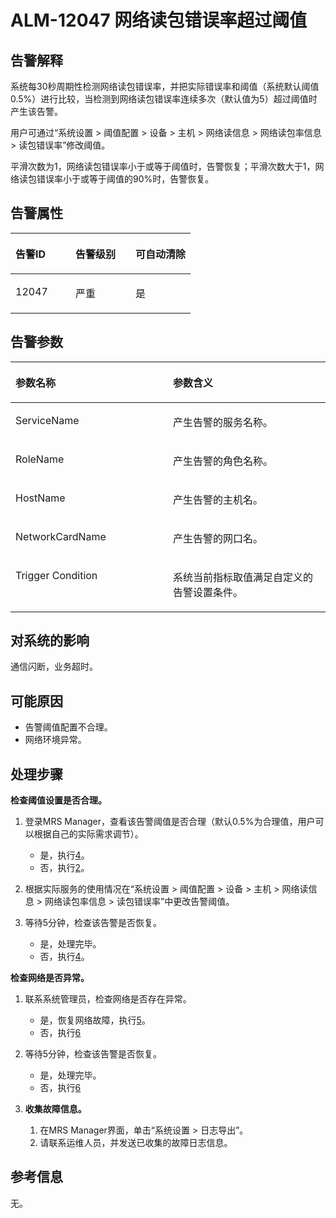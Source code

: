 # ALM-12047 网络读包错误率超过阈值<a name="ZH-CN_TOPIC_0093195096"></a>

## 告警解释<a name="zh-cn_topic_0087154415_zh-cn_topic_0087039343_section664161"></a>

系统每30秒周期性检测网络读包错误率，并把实际错误率和阈值（系统默认阈值0.5%）进行比较，当检测到网络读包错误率连续多次（默认值为5）超过阈值时产生该告警。

用户可通过“系统设置 \> 阈值配置 \> 设备 \> 主机 \> 网络读信息 \> 网络读包率信息 \> 读包错误率”修改阈值。

平滑次数为1，网络读包错误率小于或等于阈值时，告警恢复；平滑次数大于1，网络读包错误率小于或等于阈值的90%时，告警恢复。

## 告警属性<a name="zh-cn_topic_0087154415_zh-cn_topic_0087039343_section5977455"></a>

<a name="zh-cn_topic_0087154415_zh-cn_topic_0087039343_table9813018"></a>
<table><thead align="left"><tr id="zh-cn_topic_0087154415_zh-cn_topic_0087039343_row10452915"><th class="cellrowborder" valign="top" width="33.33333333333333%" id="mcps1.1.4.1.1"><p id="zh-cn_topic_0087154415_zh-cn_topic_0087039343_p41379750"><a name="zh-cn_topic_0087154415_zh-cn_topic_0087039343_p41379750"></a><a name="zh-cn_topic_0087154415_zh-cn_topic_0087039343_p41379750"></a>告警ID</p>
</th>
<th class="cellrowborder" valign="top" width="33.33333333333333%" id="mcps1.1.4.1.2"><p id="zh-cn_topic_0087154415_zh-cn_topic_0087039343_p63425491"><a name="zh-cn_topic_0087154415_zh-cn_topic_0087039343_p63425491"></a><a name="zh-cn_topic_0087154415_zh-cn_topic_0087039343_p63425491"></a>告警级别</p>
</th>
<th class="cellrowborder" valign="top" width="33.33333333333333%" id="mcps1.1.4.1.3"><p id="zh-cn_topic_0087154415_zh-cn_topic_0087039343_p37191136"><a name="zh-cn_topic_0087154415_zh-cn_topic_0087039343_p37191136"></a><a name="zh-cn_topic_0087154415_zh-cn_topic_0087039343_p37191136"></a>可自动清除</p>
</th>
</tr>
</thead>
<tbody><tr id="zh-cn_topic_0087154415_zh-cn_topic_0087039343_row59692021"><td class="cellrowborder" valign="top" width="33.33333333333333%" headers="mcps1.1.4.1.1 "><p id="zh-cn_topic_0087154415_zh-cn_topic_0087039343_p3215547"><a name="zh-cn_topic_0087154415_zh-cn_topic_0087039343_p3215547"></a><a name="zh-cn_topic_0087154415_zh-cn_topic_0087039343_p3215547"></a>12047</p>
</td>
<td class="cellrowborder" valign="top" width="33.33333333333333%" headers="mcps1.1.4.1.2 "><p id="zh-cn_topic_0087154415_zh-cn_topic_0087039343_p59132761"><a name="zh-cn_topic_0087154415_zh-cn_topic_0087039343_p59132761"></a><a name="zh-cn_topic_0087154415_zh-cn_topic_0087039343_p59132761"></a>严重</p>
</td>
<td class="cellrowborder" valign="top" width="33.33333333333333%" headers="mcps1.1.4.1.3 "><p id="zh-cn_topic_0087154415_zh-cn_topic_0087039343_p25024376"><a name="zh-cn_topic_0087154415_zh-cn_topic_0087039343_p25024376"></a><a name="zh-cn_topic_0087154415_zh-cn_topic_0087039343_p25024376"></a>是</p>
</td>
</tr>
</tbody>
</table>

## 告警参数<a name="zh-cn_topic_0087154415_zh-cn_topic_0087039343_section53797099"></a>

<a name="zh-cn_topic_0087154415_zh-cn_topic_0087039343_table13708608"></a>
<table><thead align="left"><tr id="zh-cn_topic_0087154415_zh-cn_topic_0087039343_row12493869"><th class="cellrowborder" valign="top" width="50%" id="mcps1.1.3.1.1"><p id="zh-cn_topic_0087154415_zh-cn_topic_0087039343_p5370469"><a name="zh-cn_topic_0087154415_zh-cn_topic_0087039343_p5370469"></a><a name="zh-cn_topic_0087154415_zh-cn_topic_0087039343_p5370469"></a>参数名称</p>
</th>
<th class="cellrowborder" valign="top" width="50%" id="mcps1.1.3.1.2"><p id="zh-cn_topic_0087154415_zh-cn_topic_0087039343_p32354858"><a name="zh-cn_topic_0087154415_zh-cn_topic_0087039343_p32354858"></a><a name="zh-cn_topic_0087154415_zh-cn_topic_0087039343_p32354858"></a>参数含义</p>
</th>
</tr>
</thead>
<tbody><tr id="zh-cn_topic_0087154415_zh-cn_topic_0087039343_row3497827"><td class="cellrowborder" valign="top" width="50%" headers="mcps1.1.3.1.1 "><p id="zh-cn_topic_0087154415_zh-cn_topic_0087039343_p14888569"><a name="zh-cn_topic_0087154415_zh-cn_topic_0087039343_p14888569"></a><a name="zh-cn_topic_0087154415_zh-cn_topic_0087039343_p14888569"></a>ServiceName</p>
</td>
<td class="cellrowborder" valign="top" width="50%" headers="mcps1.1.3.1.2 "><p id="zh-cn_topic_0087154415_zh-cn_topic_0087039343_p65123411"><a name="zh-cn_topic_0087154415_zh-cn_topic_0087039343_p65123411"></a><a name="zh-cn_topic_0087154415_zh-cn_topic_0087039343_p65123411"></a>产生告警的服务名称。</p>
</td>
</tr>
<tr id="zh-cn_topic_0087154415_zh-cn_topic_0087039343_row49239789"><td class="cellrowborder" valign="top" width="50%" headers="mcps1.1.3.1.1 "><p id="zh-cn_topic_0087154415_zh-cn_topic_0087039343_p28999977"><a name="zh-cn_topic_0087154415_zh-cn_topic_0087039343_p28999977"></a><a name="zh-cn_topic_0087154415_zh-cn_topic_0087039343_p28999977"></a>RoleName</p>
</td>
<td class="cellrowborder" valign="top" width="50%" headers="mcps1.1.3.1.2 "><p id="zh-cn_topic_0087154415_zh-cn_topic_0087039343_p187933"><a name="zh-cn_topic_0087154415_zh-cn_topic_0087039343_p187933"></a><a name="zh-cn_topic_0087154415_zh-cn_topic_0087039343_p187933"></a>产生告警的角色名称。</p>
</td>
</tr>
<tr id="zh-cn_topic_0087154415_zh-cn_topic_0087039343_row1691404"><td class="cellrowborder" valign="top" width="50%" headers="mcps1.1.3.1.1 "><p id="zh-cn_topic_0087154415_zh-cn_topic_0087039343_p2786056"><a name="zh-cn_topic_0087154415_zh-cn_topic_0087039343_p2786056"></a><a name="zh-cn_topic_0087154415_zh-cn_topic_0087039343_p2786056"></a>HostName</p>
</td>
<td class="cellrowborder" valign="top" width="50%" headers="mcps1.1.3.1.2 "><p id="zh-cn_topic_0087154415_zh-cn_topic_0087039343_p24344017"><a name="zh-cn_topic_0087154415_zh-cn_topic_0087039343_p24344017"></a><a name="zh-cn_topic_0087154415_zh-cn_topic_0087039343_p24344017"></a>产生告警的主机名。</p>
</td>
</tr>
<tr id="zh-cn_topic_0087154415_zh-cn_topic_0087039343_row17769566"><td class="cellrowborder" valign="top" width="50%" headers="mcps1.1.3.1.1 "><p id="zh-cn_topic_0087154415_zh-cn_topic_0087039343_p30048708"><a name="zh-cn_topic_0087154415_zh-cn_topic_0087039343_p30048708"></a><a name="zh-cn_topic_0087154415_zh-cn_topic_0087039343_p30048708"></a>NetworkCardName</p>
</td>
<td class="cellrowborder" valign="top" width="50%" headers="mcps1.1.3.1.2 "><p id="zh-cn_topic_0087154415_zh-cn_topic_0087039343_p18026283"><a name="zh-cn_topic_0087154415_zh-cn_topic_0087039343_p18026283"></a><a name="zh-cn_topic_0087154415_zh-cn_topic_0087039343_p18026283"></a>产生告警的网口名。</p>
</td>
</tr>
<tr id="zh-cn_topic_0087154415_zh-cn_topic_0087039343_row28018822"><td class="cellrowborder" valign="top" width="50%" headers="mcps1.1.3.1.1 "><p id="zh-cn_topic_0087154415_zh-cn_topic_0087039343_p54932113"><a name="zh-cn_topic_0087154415_zh-cn_topic_0087039343_p54932113"></a><a name="zh-cn_topic_0087154415_zh-cn_topic_0087039343_p54932113"></a>Trigger Condition</p>
</td>
<td class="cellrowborder" valign="top" width="50%" headers="mcps1.1.3.1.2 "><p id="zh-cn_topic_0087154415_zh-cn_topic_0087039343_p20316144"><a name="zh-cn_topic_0087154415_zh-cn_topic_0087039343_p20316144"></a><a name="zh-cn_topic_0087154415_zh-cn_topic_0087039343_p20316144"></a>系统当前指标取值满足自定义的告警设置条件。</p>
</td>
</tr>
</tbody>
</table>

## 对系统的影响<a name="zh-cn_topic_0087154415_zh-cn_topic_0087039343_section14411846"></a>

通信闪断，业务超时。

## 可能原因<a name="zh-cn_topic_0087154415_zh-cn_topic_0087039343_section62597753"></a>

-   告警阈值配置不合理。
-   网络环境异常。

## 处理步骤<a name="zh-cn_topic_0087154415_zh-cn_topic_0087039343_section26508869"></a>

**检查阈值设置是否合理。**

1.  登录MRS Manager，查看该告警阈值是否合理（默认0.5%为合理值，用户可以根据自己的实际需求调节）。
    -   是，执行[4](#zh-cn_topic_0087154415_zh-cn_topic_0087039343_li47122569144325)。
    -   否，执行[2](#zh-cn_topic_0087154415_zh-cn_topic_0087039343_li18938060144325)。

2.  <a name="zh-cn_topic_0087154415_zh-cn_topic_0087039343_li18938060144325"></a>根据实际服务的使用情况在“系统设置 \> 阈值配置 \> 设备 \> 主机 \> 网络读信息 \> 网络读包率信息 \> 读包错误率”中更改告警阈值。
3.  等待5分钟，检查该告警是否恢复。
    -   是，处理完毕。
    -   否，执行[4](#zh-cn_topic_0087154415_zh-cn_topic_0087039343_li47122569144325)。


**检查网络是否异常。**

1.  <a name="zh-cn_topic_0087154415_zh-cn_topic_0087039343_li47122569144325"></a>联系系统管理员，检查网络是否存在异常。
    -   是，恢复网络故障，执行[5](#zh-cn_topic_0087154415_zh-cn_topic_0087039343_li52164171144325)。
    -   否，执行[6](#zh-cn_topic_0087154415_li2756813610566)

2.  <a name="zh-cn_topic_0087154415_zh-cn_topic_0087039343_li52164171144325"></a>等待5分钟，检查该告警是否恢复。
    -   是，处理完毕。
    -   否，执行[6](#zh-cn_topic_0087154415_li2756813610566)

3.  <a name="zh-cn_topic_0087154415_li2756813610566"></a>**收集故障信息。**
    1.  在MRS Manager界面，单击“系统设置 \> 日志导出”。
    2.  请联系运维人员，并发送已收集的故障日志信息。


## 参考信息<a name="zh-cn_topic_0087154415_zh-cn_topic_0087039343_section37253236"></a>

无。

